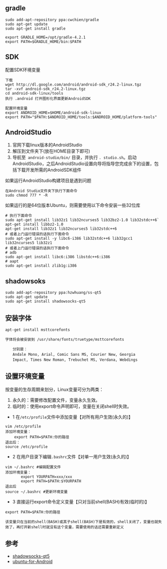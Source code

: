 ## gradle

```
sudo add-apt-repository ppa:cwchien/gradle
sudo apt-get update
sudo apt-get install gradle

export GRADLE_HOME=/opt/gradle-4.2.1
export PATH=$GRADLE_HOME/bin:$PATH
```

## SDK

配置SDK环境变量

```
下载
wget http://dl.google.com/android/android-sdk_r24.2-linux.tgz
tar -xvf android-sdk_r24.2-linux.tgz
cd android-sdk-linux/tools
执行 .android 打开图形化界面更新AndroidSDK

配置环境变量
export ANDROID_HOME=$HOME/android-sdk-linux
export PATH="$PATH:$ANDROID_HOME/tools:$ANDROID_HOME/platform-tools"
```

## AndroidStudio

1. 官网下载linux版本的AndroidStudio
2. 解压到文件夹下(放在HOME目录下即可)
3. 导航至` android-studio/bin/` 目录，并执行 `. studio.sh`。启动AndroidStudio，之后AndroidStudio设置向导将指导您完成余下的设置，包括下载开发所需的AndroidSDK组件

如果运行AndroidStudio构建项目是遇到问题
```
在Android Studio文件夹下执行下面命令
sudo chmod 777 * -R
```

如果运行的是64位版本Ubuntu，则需要使用以下命令安装一些32位库
```
# 执行下面命令
sudo apt-get install lib32z1 lib32ncurses5 lib32bz2-1.0 lib32stdc++6`
apt-get install libbz2-1.0
apt-get install lib32z1 lib32ncurses5 lib32stdc++6
# 或者上门运行错误的话执行下面命令
sudo apt-get install -y libc6-i386 lib32stdc++6 lib32gcc1 lib32ncurses5 lib32z1
# 或者上门运行错误的话执行下面命令
# adb
sudo apt-get install libc6:i386 libstdc++6:i386
# aapt
sudo apt-get install zlib1g:i386

```

## shadowsoks

```
sudo add-apt-repository ppa:hzwhuang/ss-qt5
sudo apt-get update
sudo apt-get install shadowsocks-qt5
```

## 安装字体

```
apt-get install msttcorefonts

字体将会被安装到 /usr/share/fonts/truetype/msttcorefonts

　　分别是：
　　Andale Mono, Arial, Comic Sans MS, Courier New, Georgia
　　Impact, Times New Roman, Trebuchet MS, Verdana, Webdings
```


## 设置环境变量

按变量的生存周期来划分，Linux变量可分为两类：

1. 永久的：需要修改配置文件，变量永久生效。
2. 临时的：使用export命令声明即可，变量在关闭shell时失效。


- 1 在`/etc/profile`文件中添加变量【对所有用户生效(永久的)】
```
vim /etc/profile
添加环境变量：
    export PATH=$PATH:你的路径
退出后：
source /etc/profile
```

- 2 在用户目录下编辑`.bashrc`文件【对单一用户生效(永久的)】
```
vim ~/.bashrc #编辑配置文件
添加环境变量：
       export YOURPATH=xxx/xxx
       export PATH=$PATH:$YOURPATH
退出后
source ~/.bashrc #更新环境变量
```

- 3 直接运行export命令定义变量【只对当前shell(BASH)有效(临时的)】
```
export PATH=$PATH:你的路径

该变量只在当前的shell(BASH)或其子shell(BASH)下是有效的，shell关闭了，变量也就失效了，再打开新shell时就没有这个变量，需要使用的话还需要重新定义
```

## 参考


- [shadowsocks-qt5](https://github.com/shadowsocks/shadowsocks-qt5)
- [ubuntu-for-Android](https://github.com/gaoneng102/ubuntu-for-Android)